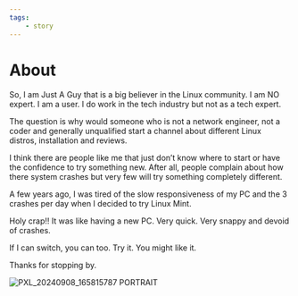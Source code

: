 ```yaml
---
tags:
    - story
---
```

# About
So, I am Just A Guy that is a big believer in the Linux community. I am NO expert. I am a user. I do work in the tech industry but not as a tech expert.

The question is why would someone who is not a network engineer, not a coder and generally unqualified start a channel about different Linux distros, installation and reviews.

I think there are people like me that just don’t know where to start or have the confidence to try something new. After all, people complain about how there system crashes but very few will try something completely different.

A few years ago, I was tired of the slow responsiveness of my PC and the 3 crashes per day when I decided to try Linux Mint.

Holy crap!! It was like having a new PC. Very quick. Very snappy and devoid of crashes.

If I can switch, you can too. Try it. You might like it.

Thanks for stopping by.

![PXL_20240908_165815787 PORTRAIT](https://github.com/user-attachments/assets/8aba21ca-ea06-4c62-98cb-596d253db675)

